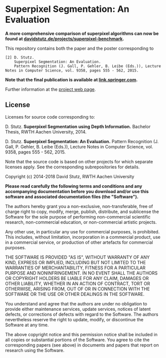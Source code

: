 # Superpixel Segmentation: An Evaluation

**A more comprehensive comparison of superpixel algorithms can now be found at [davidstutz.de/projects/superpixel-benchmark](http://davidstutz.de/projects/superpixel-benchmark).**

This repository contains both the paper and the poster corresponding to 

	[2] D. Stutz.
		Superpixel Segmentation: An Evaluation.
		Pattern Recognition (J. Gall, P. Gehler, B. Leibe (Eds.)), Lecture Notes in Computer Science, vol. 9358, pages 555 - 562, 2015.

**Note that the final publication is available at [link.springer.com](http://link.springer.com/chapter/10.1007/978-3-319-24947-6_46).**
		
Further information at the [project web page](http://davidstutz.de/projects/superpixelsseeds/).

## License

Licenses for source code corresponding to:

D. Stutz. **Superpixel Segmentation using Depth Information.** Bachelor Thesis, RWTH Aachen University, 2014.

D. Stutz. **Superpixel Segmentation: An Evaluation.** Pattern Recognition (J. Gall, P. Gehler, B. Leibe (Eds.)), Lecture Notes in Computer Science, vol. 9358, pages 555 - 562, 2015.
		
Note that the source code is based on other projects for which separate licenses apply. See the corresponding subrepositories for details.

Copyright (c) 2014-2018 David Stutz, RWTH Aachen University

**Please read carefully the following terms and conditions and any accompanying documentation before you download and/or use this software and associated documentation files (the "Software").**

The authors hereby grant you a non-exclusive, non-transferable, free of charge right to copy, modify, merge, publish, distribute, and sublicense the Software for the sole purpose of performing non-commercial scientific research, non-commercial education, or non-commercial artistic projects.

Any other use, in particular any use for commercial purposes, is prohibited. This includes, without limitation, incorporation in a commercial product, use in a commercial service, or production of other artefacts for commercial purposes.

THE SOFTWARE IS PROVIDED "AS IS", WITHOUT WARRANTY OF ANY KIND, EXPRESS OR IMPLIED, INCLUDING BUT NOT LIMITED TO THE WARRANTIES OF MERCHANTABILITY, FITNESS FOR A PARTICULAR PURPOSE AND NONINFRINGEMENT. IN NO EVENT SHALL THE AUTHORS OR COPYRIGHT HOLDERS BE LIABLE FOR ANY CLAIM, DAMAGES OR OTHER LIABILITY, WHETHER IN AN ACTION OF CONTRACT, TORT OR OTHERWISE, ARISING FROM, OUT OF OR IN CONNECTION WITH THE SOFTWARE OR THE USE OR OTHER DEALINGS IN THE SOFTWARE.

You understand and agree that the authors are under no obligation to provide either maintenance services, update services, notices of latent defects, or corrections of defects with regard to the Software. The authors nevertheless reserve the right to update, modify, or discontinue the Software at any time.

The above copyright notice and this permission notice shall be included in all copies or substantial portions of the Software. You agree to cite the corresponding papers (see above) in documents and papers that report on research using the Software.
